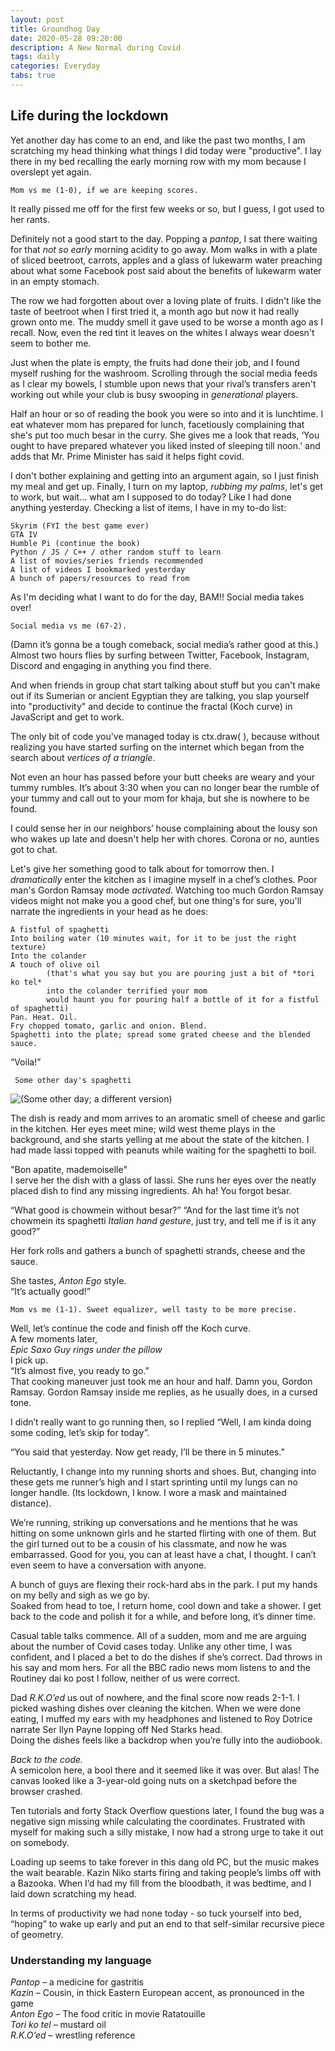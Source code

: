```yaml
---
layout: post
title: Groundhog Day
date: 2020-05-28 09:20:00
description: A New Normal during Covid
tags: daily
categories: Everyday
tabs: true
---
```




## Life during the lockdown 

Yet another day has come to an end, and like the past two months, I am scratching my head thinking what things I did today were "productive".
I lay there in my bed recalling the early morning row with my mom because I overslept yet again.  
    
    Mom vs me (1-0), if we are keeping scores. 
It really pissed me off for the first few weeks or so, but I guess, I got used to her rants.

Definitely not a good start to the day. Popping a *pantop*, I sat there waiting for that *not so early* morning acidity to go away. Mom walks in with a plate of sliced beetroot, carrots, apples and a glass of lukewarm water preaching about what some Facebook post said about the benefits of lukewarm water in an empty stomach.  

The row we had forgotten about over a loving plate of fruits. I didn't like the taste of beetroot when I first tried it, a month ago but now it had really grown onto me. The muddy smell it gave used to be worse a month ago as I recall. Now, even the red tint it leaves on the whites I always wear doesn't seem to bother me. 

Just when the plate is empty, the fruits had done their job, and I found myself rushing for the washroom.
Scrolling through the social media feeds as I clear my bowels, I stumble upon news that your rival’s transfers aren't working out while your club is busy swooping in *generational* players.

Half an hour or so of reading the book you were so into and it is lunchtime. I eat whatever mom has prepared for lunch, facetiously complaining that she's put too much besar in the curry. She gives me a look that reads, ‘You ought to have prepared whatever you liked insted of sleeping till noon.' and adds that Mr. Prime Minister has said it helps fight covid.

I don't bother explaining and getting into an argument again, so I just finish my meal and get up. Finally, I turn on my laptop, *rubbing my palms*, let's get to work, but wait... what am I supposed to do today? Like I had done anything yesterday. Checking a list of items, I have in my to-do list:  

    Skyrim (FYI the best game ever)  
    GTA IV  
    Humble Pi (continue the book)  
    Python / JS / C++ / other random stuff to learn  
    A list of movies/series friends recommended  
    A list of videos I bookmarked yesterday  
    A bunch of papers/resources to read from  

As I'm deciding what I want to do for the day, BAM!! Social media takes over!

    Social media vs me (67-2).
(Damn it’s gonna be a tough comeback, social media’s rather good at this.) Almost two hours flies by surfing between Twitter, Facebook, Instagram, Discord and engaging in anything you find there.  

And when friends in group chat start talking about stuff but you can't make out if its Sumerian or ancient Egyptian they are talking, you slap yourself into "productivity" and decide to continue the fractal (Koch curve) in JavaScript and get to work.

The only bit of code you've managed today is ctx.draw( ), because without realizing you have started surfing on the internet which began from the search about *vertices of a triangle*.  

Not even an hour has passed before your butt cheeks are weary and your tummy rumbles. It’s about 3:30 when you can no longer bear the rumble of your tummy and call out to your mom for khaja, but she is nowhere to be found.  

I could sense her in our neighbors’ house complaining about the lousy son who wakes up late and doesn't help her with chores. Corona or no, aunties got to chat. 

Let's give her something good to talk about for tomorrow then. I *dramatically* enter the kitchen as I imagine myself in a chef’s clothes.
Poor man's Gordon Ramsay mode *activated*. Watching too much Gordon Ramsay videos might not make you a good chef, but one thing's for sure, you'll narrate the ingredients in your head as  he does:  

    A fistful of spaghetti
    Into boiling water (10 minutes wait, for it to be just the right texture)
    Into the colander
    A touch of olive oil 
            (that's what you say but you are pouring just a bit of *tori ko tel* 
            into the colander terrified your mom 
            would haunt you for pouring half a bottle of it for a fistful of spaghetti)
    Pan. Heat. Oil.
    Fry chopped tomato, garlic and onion. Blend.
    Spaghetti into the plate; spread some grated cheese and the blended sauce.

“Voila!”  
    
     Some other day's spaghetti
![(Some other day; a different version)](spaghetti.png)

The dish is ready and mom arrives to an aromatic smell of cheese and garlic in the kitchen. Her eyes meet mine; wild west theme plays in the background, and she starts yelling at me about the state of the kitchen. I had made lassi topped with peanuts while waiting for the spaghetti to boil.  

"Bon apatite, mademoiselle"  
I serve her the dish with a glass of lassi. She runs her eyes over the neatly placed dish to find any missing ingredients. Ah ha! You forgot besar. 

“What good is chowmein without besar?”
“And for the last time it’s not chowmein its spaghetti *Italian hand gesture*, just try, and tell me if is it any good?”  

Her fork rolls and gathers a bunch of spaghetti strands, cheese and the sauce.  

She tastes, *Anton Ego* style.  
“It’s actually good!”  

    Mom vs me (1-1). Sweet equalizer, well tasty to be more precise.

Well, let’s continue the code and finish off the Koch curve.  
A few moments later,  
*Epic Saxo Guy rings under the pillow*  
I pick up.  
“It’s almost five, you ready to go.”  
That cooking maneuver just took me an hour and half. Damn you, Gordon Ramsay. Gordon Ramsay inside me replies, as he usually does, in a cursed tone.  

I didn’t really want to go running then, so I replied
“Well, I am kinda doing some coding, let’s skip for today”.

“You said that yesterday. Now get ready, I’ll be there in 5 minutes.”  

Reluctantly, I change into my running shorts and shoes. But, changing into these gets me runner’s high and I start sprinting until my lungs can no longer handle. (Its lockdown, I know.
I wore a mask and maintained distance).  

We’re running, striking up conversations and he mentions that he was hitting on some unknown girls and he started flirting with one of them. But the girl turned out to be a cousin of his classmate, and now he was embarrassed. Good for you, you can at least have a chat, I thought. I can’t even seem to have a conversation with anyone.  

A bunch of guys are flexing their rock-hard abs in the park. I put my hands on my belly and sigh as we go by.  
Soaked from head to toe, I return home, cool down and take a shower. I get back to the code and polish it for a while, and before long, it’s dinner time.

Casual table talks commence. All of a sudden, mom and me are arguing about the number of Covid cases today.
Unlike any other time, I was confident, and I placed a bet to do the dishes if she’s correct.
Dad throws in his say and mom hers. For all the BBC radio news mom listens to and the Routiney dai ko post I follow, neither of us were correct.

Dad *R.K.O’ed* us out of nowhere, and the final score now reads 2-1-1. I picked washing dishes over cleaning the kitchen. When we were done eating, I muffed my ears with my headphones and listened to Roy Dotrice narrate Ser Ilyn Payne lopping off Ned Starks head.  
Doing the dishes feels like a backdrop when you’re fully into the audiobook.  

*Back to the code.*  
A semicolon here, a bool there and it seemed like it was over. But alas! The canvas looked like a 3-year-old going nuts on a sketchpad before the browser crashed.  

Ten tutorials and forty Stack Overflow questions later, I found the bug was a negative sign missing while calculating the coordinates. Frustrated with myself for making such a silly mistake, I now had a strong urge to take it out on somebody.  

Loading up seems to take forever in this dang old PC, but the music makes the wait bearable.
Kazin Niko starts firing and taking people’s limbs off with a Bazooka. When I’d had my fill from the bloodbath, it was bedtime, and I laid down scratching my head.  

In terms of productivity we had none today - so tuck yourself into bed, “hoping” to wake up early and put an end to that self-similar recursive piece of geometry.



###  Understanding my language
*Pantop* – a medicine for gastritis  
*Kazin* – Cousin, in thick Eastern European accent, as pronounced in the game  
*Anton Ego* – The food critic in movie Ratatouille  
*Tori ko tel* – mustard oil  
*R.K.O’ed* – wrestling reference  
